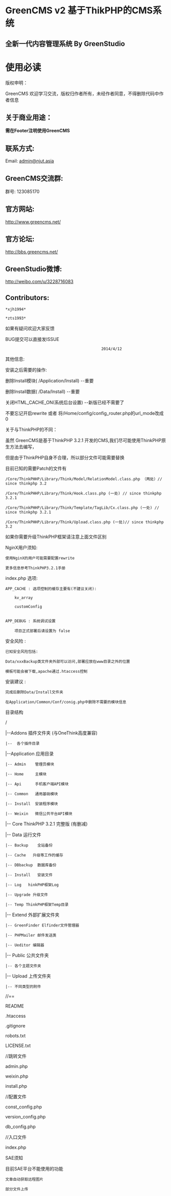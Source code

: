 GreenCMS v2 基于ThikPHP的CMS系统
=========================== 


## 全新一代内容管理系统 By GreenStudio  
  

# 使用必读  
版权申明：
  
  
GreenCMS 欢迎学习交流，版权归作者所有，未经作者同意，不得删除代码中作者信息
  
  
## 关于商业用途：
  
**需在Footer注明使用GreenCMS**
  
  
## 联系方式:
  
Email: admin@njut.asia
  
  
## GreenCMS交流群:
  
群号: 123085170
  
  
## 官方网站:
  
http://www.greencms.net/
  
  
## 官方论坛:
  
http://bbs.greencms.net/
  
  
## GreenStudio微博:
  
http://weibo.com/u/3228716083
  
  
## Contributors:
  
    *xjh1994*
  
    *zts1993*
  
  
  
  
  
如果有疑问欢迎大家反馈
  
BUG提交可以直接发ISSUE
  
                                              2014/4/12
  
  
  
  
  
其他信息:
  
  
安装之后需要的操作:
  
删除Install模块( /Application/Install)  --重要
  
删除Install数据( /Data/Install) --重要
  
关闭HTML_CACHE_ON(系统后台设置) --新版已经不需要了
  
不要忘记开启rewrite 或者 将/Home/config/config_router.php的url_mode改成0
  
  
  
关于与ThinkPHP的不同：
  
虽然 GreenCMS是基于ThinkPHP 3.2.1 开发的CMS,我们尽可能使用ThinkPHP原生方法去编写，
  
但是由于ThinkPHP自身不合理，所以部分文件可能需要替换
  
  目前已知的需要Patch的文件有
  
    /Core/ThinkPHHP/Library/Think/Model/RelationModel.class.php （两处）// since thinkphp 3.2
  
    /Core/ThinkPHHP/Library/Think/Hook.class.php (一处) // since thinkphp 3.2.1
  
    /Core/ThinkPHHP/Library/Think/Template/TagLib/Cx.class.php (一处) // since thinkphp 3.2.1
  
    /Core/ThinkPHHP/Library/Think/Upload.class.php (一处)// since thinkphp 3.2
  
  
如果你需要升级ThinkPHP框架请注意上面文件区别
  
  
NginX用户须知:
  
    使用NginX的用户可能需要配置rewrite
  
    更多信息参考ThinkPHP3.2.1手册
  
  
  
index.php 选项:
  
    APP_CACHE : 选项控制的缓存主要有(不建议关闭):
  
        kv_array
  
        customConfig
  
  
    APP_DEBUG : 系统调试设置
  
        项目正式部署后请设置为 false
  
  
  
安全风险 :
  
    已知安全风险包括:
  
    Data/xxxBackup类文件夹外部可以访问,部署应放在www目录之外的位置
  
    模板可能会被下载,apache通过.htaccess控制
  
  
安装建议 :
  
    完成后删除Data/Install文件夹
  
    在Application/Common/Conf/conig.php中删除不需要的模块信息
  
  
目录结构
  
  
/
  
|--Addons 插件文件夹 (与OneThink高度兼容)
  
    |--  各个插件目录
  
|--Application 应用目录
  
    |-- Admin    管理员模块
  
    |-- Home     主模块
  
    |-- Api      手机客户端API模块
  
    |-- Common   通用基础模块
  
    |-- Install  安装程序模块
  
    |-- Weixin   微信公共平台API模块
  
|-- Core ThinkPHP 3.2.1 完整版 (有删减)
  
|-- Data 运行文件
  
    |-- Backup    全站备份
  
    |-- Cache   升级等工作的缓存
  
    |-- DBbackup  数据库备份
  
    |-- Install   安装文件
  
    |-- Log   hinkPHP框架Log
  
    |-- Upgrade 升级文件
  
    |-- Temp ThinkPHP框架Temp目录
  
|-- Extend 外部扩展文件夹
  
    |-- GreenFinder Elfinder文件管理器
  
    |-- PHPMailer 邮件发送类
  
    |-- Ueditor 编辑器
  
|-- Public 公共文件夹
  
    |-- 各个主题文件夹
  
|-- Upload 上传文件夹
  
    |-- 不同类型的附件
  
  
//==
  
README
  
.htaccess
  
.gitignore
  
robots.txt
  
LICENSE.txt
  
  
  
//跳转文件
  
admin.php
  
weixin.php
  
install.php
  
  
//配置文件
  
const_config.php
  
version_config.php
  
db_config.php
  
  
//入口文件
  
index.php
  
  
  
  
SAE须知
  
目前SAE平台不能使用的功能
  
    文章自动获取远程图片
  
    部分文件上传
  
